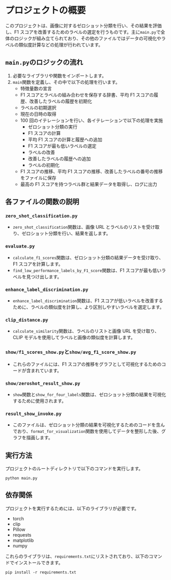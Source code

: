 # プロジェクトの概要

このプロジェクトは、画像に対するゼロショット分類を行い、その結果を評価し、F1 スコアを改善するためのラベルの選定を行うものです。主に`main.py`で全体のロジックが組み立てられており、その他のファイルではデータの可視化やラベルの類似度計算などの処理が行われています。

## `main.py`のロジックの流れ

1. 必要なライブラリや関数をインポートします。
2. `main`関数を定義し、その中で以下の処理を行います。
   - 特徴量数の宣言
   - F1 スコアとラベルの組み合わせを保存する辞書、平均 F1 スコアの履歴、改善したラベルの履歴を初期化
   - ラベルの初期選択
   - 現在の日時の取得
   - 100 回のイテレーションを行い、各イテレーションで以下の処理を実施
     - ゼロショット分類の実行
     - F1 スコアの計算
     - 平均 F1 スコアの計算と履歴への追加
     - F1 スコアが最も低いラベルの選定
     - ラベルの改善
     - 改善したラベルの履歴への追加
     - ラベルの初期化
   - F1 スコアの推移、平均 F1 スコアの推移、改善したラベルの番号の推移をファイルに保存
   - 最高の F1 スコアを持つラベル群と結果データを取得し、ログに出力

## 各ファイルの関数の説明

### `zero_shot_classification.py`

- `zero_shot_classification`関数は、画像 URL とラベルのリストを受け取り、ゼロショット分類を行い、結果を返します。

### `evaluate.py`

- `calculate_f1_scores`関数は、ゼロショット分類の結果データを受け取り、F1 スコアを計算します。
- `find_low_performance_labels_by_F1_score`関数は、F1 スコアが最も低いラベルを見つけ出します。

### `enhance_label_discrimination.py`

- `enhance_label_discrimination`関数は、F1 スコアが低いラベルを改善するために、ラベルの類似度を計算し、より区別しやすいラベルを選定します。

### `clip_distance.py`

- `calculate_similarity`関数は、ラベルのリストと画像 URL を受け取り、CLIP モデルを使用してラベルと画像の類似度を計算します。

### `show/f1_scores_show.py`と`show/avg_f1_score_show.py`

- これらのファイルには、F1 スコアの推移をグラフとして可視化するためのコードが含まれています。

### `show/zeroshot_result_show.py`

- `show`関数と`show_for_four_labels`関数は、ゼロショット分類の結果を可視化するために使用されます。

### `result_show_invoke.py`

- このファイルは、ゼロショット分類の結果を可視化するためのコードを含んでおり、`format_for_visualization`関数を使用してデータを整形した後、グラフを描画します。

## 実行方法

プロジェクトのルートディレクトリで以下のコマンドを実行します。

```
python main.py
```

## 依存関係

プロジェクトを実行するためには、以下のライブラリが必要です。

- torch
- clip
- Pillow
- requests
- matplotlib
- numpy

これらのライブラリは、`requirements.txt`にリストされており、以下のコマンドでインストールできます。

```
pip install -r requirements.txt
```
